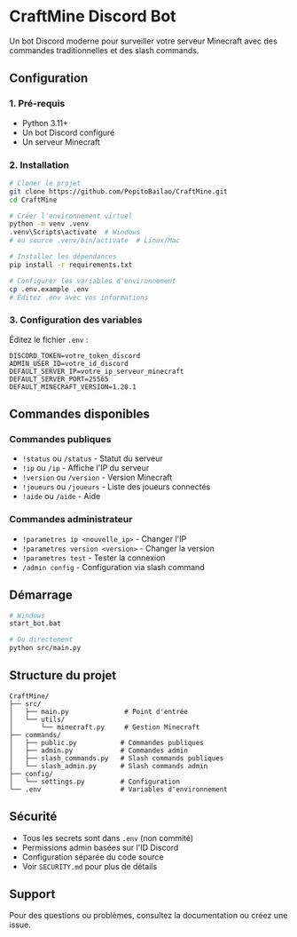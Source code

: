 # CraftMine Discord Bot

Un bot Discord moderne pour surveiller votre serveur Minecraft avec des commandes traditionnelles et des slash commands.

## Configuration

### 1. Pré-requis
- Python 3.11+
- Un bot Discord configuré
- Un serveur Minecraft

### 2. Installation

```bash
# Cloner le projet
git clone https://github.com/PepitoBailao/CraftMine.git
cd CraftMine

# Créer l'environnement virtuel
python -m venv .venv
.venv\Scripts\activate  # Windows
# ou source .venv/bin/activate  # Linux/Mac

# Installer les dépendances
pip install -r requirements.txt

# Configurer les variables d'environnement
cp .env.example .env
# Éditez .env avec vos informations
```

### 3. Configuration des variables

Éditez le fichier `.env` :

```env
DISCORD_TOKEN=votre_token_discord
ADMIN_USER_ID=votre_id_discord
DEFAULT_SERVER_IP=votre_ip_serveur_minecraft
DEFAULT_SERVER_PORT=25565
DEFAULT_MINECRAFT_VERSION=1.20.1
```

## Commandes disponibles

### Commandes publiques
- `!status` ou `/status` - Statut du serveur
- `!ip` ou `/ip` - Affiche l'IP du serveur
- `!version` ou `/version` - Version Minecraft
- `!joueurs` ou `/joueurs` - Liste des joueurs connectés
- `!aide` ou `/aide` - Aide

### Commandes administrateur
- `!parametres ip <nouvelle_ip>` - Changer l'IP
- `!parametres version <version>` - Changer la version
- `!parametres test` - Tester la connexion
- `/admin config` - Configuration via slash command

## Démarrage

```bash
# Windows
start_bot.bat

# Ou directement
python src/main.py
```

## Structure du projet

```
CraftMine/
├── src/
│   ├── main.py              # Point d'entrée
│   └── utils/
│       └── minecraft.py     # Gestion Minecraft
├── commands/
│   ├── public.py           # Commandes publiques
│   ├── admin.py            # Commandes admin
│   ├── slash_commands.py   # Slash commands publiques
│   └── slash_admin.py      # Slash commands admin
├── config/
│   └── settings.py         # Configuration
└── .env                    # Variables d'environnement
```

## Sécurité

- Tous les secrets sont dans `.env` (non commité)
- Permissions admin basées sur l'ID Discord
- Configuration séparée du code source
- Voir `SECURITY.md` pour plus de détails

## Support

Pour des questions ou problèmes, consultez la documentation ou créez une issue.
